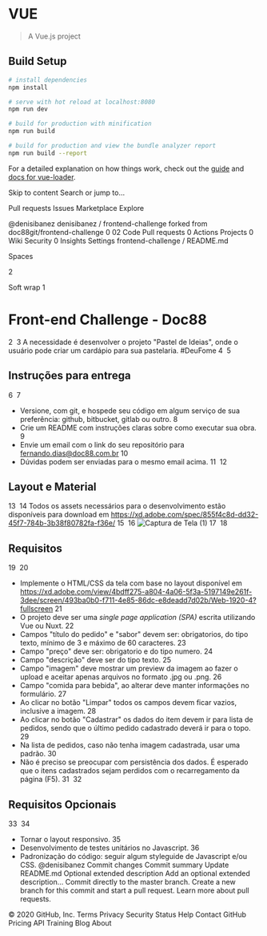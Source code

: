 # VUE

> A Vue.js project

## Build Setup

``` bash
# install dependencies
npm install

# serve with hot reload at localhost:8080
npm run dev

# build for production with minification
npm run build

# build for production and view the bundle analyzer report
npm run build --report
```

For a detailed explanation on how things work, check out the [guide](http://vuejs-templates.github.io/webpack/) and [docs for vue-loader](http://vuejs.github.io/vue-loader).

Skip to content
Search or jump to…

Pull requests
Issues
Marketplace
Explore
 
@denisibanez 
denisibanez
/
frontend-challenge
forked from doc88git/frontend-challenge
0
02
 Code
 Pull requests 0 Actions
 Projects 0
 Wiki
 Security 0
 Insights
 Settings
frontend-challenge
/
README.md
 

Spaces

2

Soft wrap
1
# Front-end Challenge - Doc88
2
​
3
A necessidade é desenvolver o projeto "Pastel de Ideias", onde o usuário pode criar um cardápio para sua pastelaria. #DeuFome
4
​
5
## Instruções para entrega
6
​
7
* Versione, com git, e hospede seu código em algum serviço de sua preferência: github, bitbucket, gitlab ou outro.
8
* Crie um README com instruções claras sobre como executar sua obra.
9
* Envie um email com o link do seu repositório para fernando.dias@doc88.com.br
10
* Dúvidas podem ser enviadas para o mesmo email acima.
11
​
12
## Layout e Material
13
​
14
Todos os assets necessários para o desenvolvimento estão disponíveis para download em https://xd.adobe.com/spec/855f4c8d-dd32-45f7-784b-3b38f80782fa-f36e/
15
​
16
![Captura de Tela (1)](https://user-images.githubusercontent.com/1139893/66259052-0c9f2880-e783-11e9-9cde-6dfe432ebd8a.png)
17
​
18
## Requisitos
19
​
20
* Implemente o HTML/CSS da tela com base no layout disponível em https://xd.adobe.com/view/4bdff275-a804-4a06-5f3a-5197149e261f-3dee/screen/493ba0b0-f711-4e85-86dc-e8deadd7d02b/Web-1920-4?fullscreen
21
* O projeto deve ser uma *single page application (SPA)* escrita utilizando Vue ou Nuxt.
22
* Campos "título do pedido" e "sabor" devem ser: obrigatorios, do tipo texto, mínimo de 3 e máximo de 60 caracteres.
23
* Campo "preço" deve ser: obrigatorio e do tipo numero.
24
* Campo "descrição" deve ser do tipo texto. 
25
* Campo "imagem" deve mostrar um preview da imagem ao fazer o upload e aceitar apenas arquivos no formato .jpg ou .png. 
26
* Campo "comida para bebida", ao alterar deve manter informações no formulário.
27
* Ao clicar no botão "Limpar" todos os campos devem ficar vazios, inclusive a imagem.
28
* Ao clicar no botão "Cadastrar" os dados do item devem ir para lista de pedidos, sendo que o último pedido cadastrado deverá ir para o topo.
29
* Na lista de pedidos, caso não tenha imagem cadastrada, usar uma padrão.
30
* Não é preciso se preocupar com persistência dos dados. É esperado que o itens cadastrados sejam perdidos com o recarregamento da página (F5).
31
​
32
## Requisitos Opcionais
33
​
34
* Tornar o layout responsivo.
35
* Desenvolvimento de testes unitários no Javascript.
36
* Padronização do código: seguir algum styleguide de Javascript e/ou CSS.
@denisibanez
Commit changes
Commit summary
Update README.md
Optional extended description
Add an optional extended description…
 Commit directly to the master branch.
 Create a new branch for this commit and start a pull request. Learn more about pull requests.
 
© 2020 GitHub, Inc.
Terms
Privacy
Security
Status
Help
Contact GitHub
Pricing
API
Training
Blog
About

